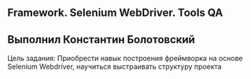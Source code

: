 ## Framework. Selenium WebDriver. Tools QA
## Выполнил Константин Болотовский
Цель задания: Приобрести навык построения фреймворка на основе Selenium Webdriver, научиться выстраивать структуру проекта
